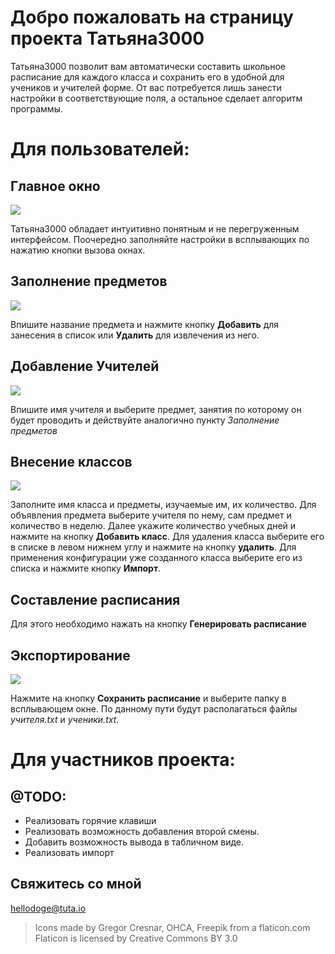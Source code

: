 ﻿# Добро пожаловать на страницу проекта Татьяна3000
Татьяна3000 позволит вам автоматически составить школьное расписание для каждого класса и сохранить его в удобной для учеников и учителей форме. От вас потребуется лишь занести настройки в соответствующие поля, а остальное сделает алгоритм программы.

# Для пользователей:

## Главное окно 
![](https://pp.userapi.com/c849536/v849536174/fd3b5/74bvIW6rMP0.jpg)

Татьяна3000 обладает интуитивно понятным и не перегруженным интерфейсом. Поочередно заполняйте настройки в всплывающих по нажатию кнопки вызова окнах. 

## Заполнение предметов
![](https://pp.userapi.com/c846124/v846124277/172400/l9agcgAMYE0.jpg)

Впишите название предмета и нажмите кнопку **Добавить** для занесения в список или **Удалить** для извлечения из него.

## Добавление Учителей
![](https://pp.userapi.com/c851332/v851332680/54a5a/5fnsTRno01U.jpg)

Впишите имя учителя и выберите предмет, занятия по которому он будет проводить и действуйте аналогично пункту *Заполнение предметов*

## Внесение классов
![](https://pp.userapi.com/c849536/v849536174/fd3ae/E43bcvwYkBc.jpg)

Заполните имя класса и предметы, изучаемые им, их количество. Для объявления предмета выберите учителя по нему, сам предмет и количество в неделю. Далее укажите количество учебных дней и нажмите на кнопку **Добавить класс**. 
Для удаления класса выберите его в списке в левом нижнем углу и нажмите на кнопку **удалить**.
Для применения конфигурации уже созданного класса выберите его из списка и нажмите кнопку **Импорт**.

## Составление расписания
Для этого необходимо нажать на кнопку **Генерировать расписание**

## Экспортирование
![](https://pp.userapi.com/c846124/v846124277/1723e4/cr5eLdq9t9Y.jpg)

Нажмите на кнопку **Сохранить расписание** и выберите папку в всплывающем окне.
По данному пути будут располагаться файлы *учителя.txt* и *ученики.txt*.

# Для участников проекта:

## @TODO:

- Реализовать горячие клавиши
- Реализовать возможность добавления второй смены.
- Добавить возможность вывода в табличном виде.
- Реализовать импорт

## Свяжитесь со мной
hellodoge@tuta.io
>Icons made by Gregor Cresnar, OHCA, Freepik from а flaticon.com Flaticon is licensed by Creative Commons BY 3.0

